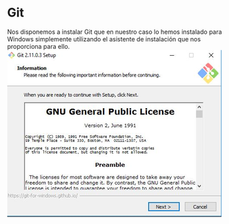 # Git

Nos disponemos a instalar Git que en nuestro caso lo hemos instalado para Windows simplemente utilizando el asistente de instalación que nos proporciona para ello.
![instalacion git](images/instalacion-git.JPG)
